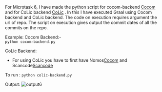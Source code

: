 
For Microtask 6, I have made the python script for cocom-backend [Cocom](cocom-backend.py) and for CoLic backend [CoLic](colic-backend.py) . In this I have executed Graal using Cocom backend and CoLic backend. 
The code on execution requires argument the url of repo. The script on execution gives output the commit dates of all the commits on the repo.

Example: 
Cocom Backend:-<br />
```python cocom-backend.py```

CoLic Backend: <br />

* For using CoLic you have to first have Nomos[Cocom](https://github.com/chaoss/grimoirelab-graal) and Scancode[Scancode](https://github.com/chaoss/grimoirelab-graal)

To run : ```python colic-backend.py```

  


Output: 
![output6](img1.png)